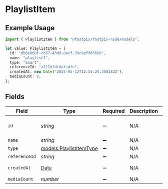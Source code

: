 # PlaylistItem

## Example Usage

```typescript
import { PlaylistItem } from "@fastpix/fastpix-node/models";

let value: PlaylistItem = {
  id: "db6e860f-cb57-43dd-8acf-39c9effd5608",
  name: "playlist1",
  type: "smart",
  referenceId: "a111dfdfdafsdfe",
  createdAt: new Date("2025-05-12T12:55:24.368182Z"),
  mediaCount: 9,
};
```

## Fields

| Field                                                                                         | Type                                                                                          | Required                                                                                      | Description                                                                                   | Example                                                                                       |
| --------------------------------------------------------------------------------------------- | --------------------------------------------------------------------------------------------- | --------------------------------------------------------------------------------------------- | --------------------------------------------------------------------------------------------- | --------------------------------------------------------------------------------------------- |
| `id`                                                                                          | *string*                                                                                      | :heavy_minus_sign:                                                                            | N/A                                                                                           | db6e860f-cb57-43dd-8acf-39c9effd5608                                                          |
| `name`                                                                                        | *string*                                                                                      | :heavy_minus_sign:                                                                            | N/A                                                                                           | playlist1                                                                                     |
| `type`                                                                                        | [models.PlaylistItemType](../models/playlistitemtype.md)                                      | :heavy_minus_sign:                                                                            | N/A                                                                                           | smart                                                                                         |
| `referenceId`                                                                                 | *string*                                                                                      | :heavy_minus_sign:                                                                            | N/A                                                                                           | a111dfdfdafsdfe                                                                               |
| `createdAt`                                                                                   | [Date](https://developer.mozilla.org/en-US/docs/Web/JavaScript/Reference/Global_Objects/Date) | :heavy_minus_sign:                                                                            | N/A                                                                                           | 2025-05-12T12:55:24.368182Z                                                                   |
| `mediaCount`                                                                                  | *number*                                                                                      | :heavy_minus_sign:                                                                            | N/A                                                                                           | 9                                                                                             |